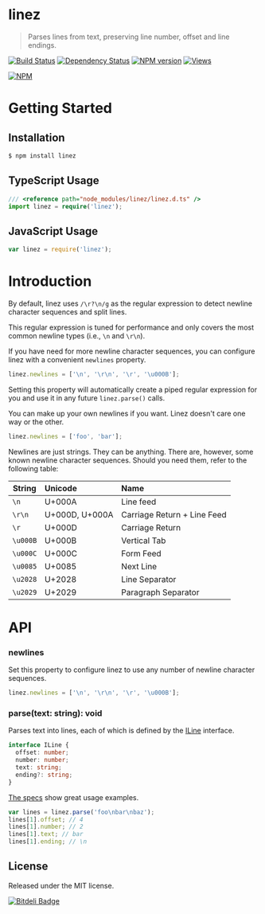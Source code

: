 # linez

> Parses lines from text, preserving line number, offset and line endings.

[![Build Status][]](http://travis-ci.org/jedmao/linez)
[![Dependency Status][]](https://gemnasium.com/jedmao/linez)
[![NPM version][]](http://badge.fury.io/js/linez)
[![Views][]](https://sourcegraph.com/github.com/jedmao/linez)

[![NPM](https://nodei.co/npm/linez.png?downloads=true)](https://nodei.co/npm/linez/)


# Getting Started

## Installation

```bash
$ npm install linez
```

## TypeScript Usage

```ts
/// <reference path="node_modules/linez/linez.d.ts" />
import linez = require('linez');
```

## JavaScript Usage

```js
var linez = require('linez');
```


# Introduction

By default, linez uses `/\r?\n/g` as the regular expression to detect newline
character sequences and split lines.

This regular expression is tuned for performance and only covers the most common
newline types (i.e., `\n` and `\r\n`).

If you have need for more newline character sequences, you can configure linez
with a convenient `newlines` property.

```js
linez.newlines = ['\n', '\r\n', '\r', '\u000B'];
```

Setting this property will automatically create a piped regular expression for you
and use it in any future `linez.parse()` calls.

You can make up your own newlines if you want. Linez doesn't care one way or the other.

```js
linez.newlines = ['foo', 'bar'];
```

Newlines are just strings. They can be anything.
There are, however, some known newline character sequences.
Should you need them, refer to the following table:

| String   | Unicode        | Name                        |
| -------- |:-------------- |:--------------------------- |
| `\n`     | U+000A         | Line feed                   |
| `\r\n`   | U+000D, U+000A | Carriage Return + Line Feed |
| `\r`     | U+000D         | Carriage Return             |
| `\u000B` | U+000B         | Vertical Tab                |
| `\u000C` | U+000C         | Form Feed                   |
| `\u0085` | U+0085         | Next Line                   |
| `\u2028` | U+2028         | Line Separator              |
| `\u2029` | U+2029         | Paragraph Separator         |


# API

### newlines

Set this property to configure linez to use any number of newline character
sequences.

```js
linez.newlines = ['\n', '\r\n', '\r', '\u000B'];
```

### parse(text: string): void

Parses text into lines, each of which is defined by the
[ILine](https://github.com/jedmao/linez/blob/master/lib/ILine.ts) interface.

```ts
interface ILine {
  offset: number;
  number: number;
  text: string;
  ending?: string;
}
```

[The specs](https://github.com/jedmao/linez/blob/master/test/spec/lib/Linez.ts)
show great usage examples.

```ts
var lines = linez.parse('foo\nbar\nbaz');
lines[1].offset; // 4
lines[1].number; // 2
lines[1].text; // bar
lines[1].ending; // \n
```


## License

Released under the MIT license.

[![Bitdeli Badge](https://d2weczhvl823v0.cloudfront.net/jedmao/linez/trend.png)](https://bitdeli.com/free "Bitdeli Badge")



[Build Status]: https://secure.travis-ci.org/jedmao/linez.png?branch=master
[Dependency Status]: https://gemnasium.com/jedmao/linez.png
[NPM version]: https://badge.fury.io/js/linez.png
[Views]: https://sourcegraph.com/api/repos/github.com/jedmao/linez/counters/views-24h.png
